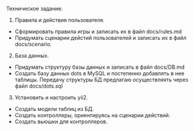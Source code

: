 Техническое задание.

1. Правила и действия пользователя.
  * Сформировать правила игры и записать их в файл docs/rules.md
  * Придумать сценарии дейстий пользователей и записать их в файл docs/scenario.

2. База данных.
  * Придумать структуру базы данных и записать в файл docs/DB.md
  * Создать базу данных dots в MySQL и постепенно добавлять в нее таблицы.
Передачу структуры БД предлагаю осуществляять через файл docs/dots.sql

3. Установить и настроить yii2.
  * Создать модели таблиц из БД.
  * Создать контроллеры, ориентируясь на сценарии действий.
  * Создать вьюшки для контроллеров.